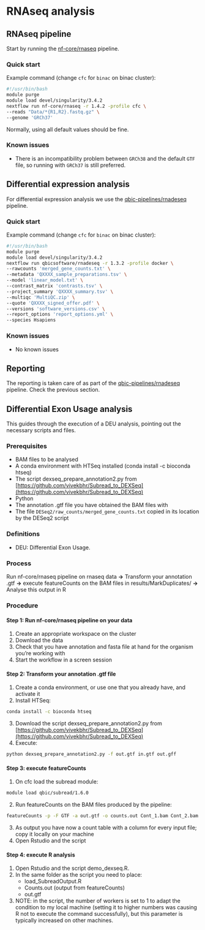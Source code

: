 # RNAseq analysis

## RNAseq pipeline

Start by running the [nf-core/rnaseq](https://github.com/nf-core/rnaseq) pipeline.

### Quick start

Example command (change `cfc` for `binac` on binac cluster):

```bash
#!/usr/bin/bash
module purge
module load devel/singularity/3.4.2
nextflow run nf-core/rnaseq -r 1.4.2 -profile cfc \
--reads "Data/*{R1,R2}.fastq.gz" \
--genome 'GRCh37'
```

Normally, using all default values should be fine.

### Known issues

* There is an incompatibility problem between `GRCh38` and the default `GTF` file, so running with `GRCh37` is still preferred.

## Differential expression analysis

For differential expression analysis we use the [qbic-pipelines/rnadeseq](https://github.com/qbic-pipelines/rnadeseq) pipeline.

### Quick start

Example command (change `cfc` for `binac` on binac cluster):

```bash
#!/usr/bin/bash
module purge
module load devel/singularity/3.4.2
nextflow run qbicsoftware/rnadeseq -r 1.3.2 -profile docker \
--rawcounts 'merged_gene_counts.txt' \
--metadata 'QXXXX_sample_preparations.tsv' \
--model 'linear_model.txt' \
--contrast_matrix 'contrasts.tsv' \
--project_summary 'QXXXX_summary.tsv' \
--multiqc 'MultiQC.zip' \
--quote 'QXXXX_signed_offer.pdf' \
--versions 'software_versions.csv' \
--report_options 'report_options.yml' \
--species Hsapiens
```

### Known issues

* No known issues

## Reporting

The reporting is taken care of as part of the [qbic-pipelines/rnadeseq](https://github.com/qbic-pipelines/rnadeseq) pipeline. Check the previous section.

## Differential Exon Usage analysis

This guides through the execution of a DEU analysis, pointing out the necessary scripts and files.

### Prerequisites

* BAM files to be analysed
* A conda environment with HTSeq installed (conda install -c bioconda htseq)
* The script dexseq_prepare_annotation2.py from [https://github.com/vivekbhr/Subread_to_DEXSeq](https://github.com/vivekbhr/Subread_to_DEXSeq)
* Python
* The annotation .gtf file you have obtained the BAM files with
* The file `DESeq2/raw_counts/merged_gene_counts.txt` copied in its location by the DESeq2 script

### Definitions

* DEU: Differential Exon Usage.

### Process

Run nf-core/rnaseq pipeline on rnaseq data **->** Transform your annotation .gtf **->** execute featureCounts on the BAM files in results/MarkDuplicates/ **->** Analyse this output in R

### Procedure

#### Step 1: Run nf-core/rnaseq pipeline on your data

1. Create an appropriate workspace on the cluster
2. Download the data
3. Check that you have annotation and fasta file at hand for the organism you’re working with
4. Start the workflow in a screen session

#### Step 2: Transform your annotation .gtf file

1. Create a conda environment, or use one that you already have, and activate it
2. Install HTSeq:
```bash
conda install -c bioconda htseq
```
3. Download the script dexseq_prepare_annotation2.py from [https://github.com/vivekbhr/Subread_to_DEXSeq](https://github.com/vivekbhr/Subread_to_DEXSeq)
4. Execute: 
```bash
python dexseq_prepare_annotation2.py -f out.gtf in.gtf out.gff
```

#### Step 3: execute featureCounts

1. On cfc load the subread module: 
```bash
module load qbic/subread/1.6.0
```
2. Run featureCounts on the BAM files produced by the pipeline: 
```bash
featureCounts -p -F GTF -a out.gtf -o counts.out Cont_1.bam Cont_2.bam
```
3. As output you have now a count table with a column for every input file; copy it locally on your machine
4. Open Rstudio and the script

#### Step 4: execute R analysis

1. Open Rstudio and the script demo_dexseq.R.
2. In the same folder as the script you need to place:
    * load_SubreadOutput.R
    * Counts.out (output from featureCounts)
    * out.gtf
3. NOTE: in the script, the number of workers is set to 1 to adapt the condition to my local machine (setting it to higher numbers was causing R not to execute the command successfully), but this parameter is typically increased on other machines.
